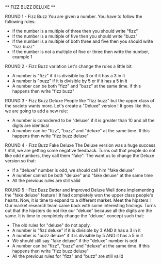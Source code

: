 ** FIZZ BUZZ DELUXE **


ROUND 1 - Fizz Buzz
You are given a number. You have to follow the following rules:
  - If the number is a multiple of three then you should write "fizz"
  - If the number is a multiple of five then you should write "buzz"
  - If the number is a multiple of both three and five then you should write "fizz buzz"
  - If the number is not a multiple of five or three then write the number, example 1

ROUND 2 - Fizz Buzz variation
Let's change the rules a little bit:
  - A number is "fizz" if it is divisible by 3 or if it has a 3 in it
  - A number is "buzz" if it is divisible by 5 or if it has a 5 in it
  - A number can be both "fizz" and "buzz" at the same time. If this happens then write "fizz buzz"

ROUND 3 - Fizz Buzz Deluxe
People like "fizz buzz" but the upper class of the society wants more. Let's create a "Deluxe" version !
It goes like this, we are going to add a new rule:
  - A number is considered to be "deluxe" if it is greater than 10 and all the digits are identical
  - A number can be "fizz", "buzz" and "deluxe" at the same time. If this happens then write "fizz buzz deluxe"

ROUND 4 - Fizz Buzz Fake Deluxe
The Deluxe version was a huge success ! Still, we are getting some negative feedback.
Turns out that people do not like odd numbers, they call them "fake".
The want us to change the Deluxe version so that:
  - If a "deluxe" number is odd, we should call him "fake deluxe"
  - A number cannot be both "deluxe" and "fake deluxe" at the same time
  - All the previous rules are still valid

ROUND 5 - Fizz Buzz Better and Improved Deluxe
Well done implementing the "fake deluxe" feature ! It had completely won the upper class people's hearts.
Now, it is time to expand to a different market. Meet the hipsters !
Our market research team came back with some interesting findings.
Turns out that the hipsters do not like our "deluxe" because all the digits are the same.
It is time to completely change the "deluxe" concept such that:
  - The old rules for "deluxe" do not apply.
  - A number is "fizz deluxe" if it is divisible by 3 AND it has a 3 in it
  - A number is "buzz deluxe" if it is divisible by 5 AND it has a 5 in it
  - We should still say "fake deluxe" if the "deluxe" number is odd
  - A number can be "fizz", "buzz" and "deluxe" at the same time. If this happens then write "fizz buzz deluxe"
  - All the previous rules for "fizz" and "buzz" are still valid